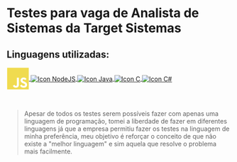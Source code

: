 # Testes para vaga de Analista de Sistemas da Target Sistemas
## Linguagens utilizadas:


  <a href="https://developer.mozilla.org/pt-BR/docs/Web/JavaScript">
    <img align="center" alt="Icon JavaScript" height="50" src="https://raw.githubusercontent.com/devicons/devicon/master/icons/javascript/javascript-plain.svg"/>
  </a>

  <a href="https://nodejs.org/pt-br/docs/">
    <img align="center" alt="Icon NodeJS" height="50"  src="https://cdn.jsdelivr.net/gh/devicons/devicon/icons/nodejs/nodejs-original.svg"/>
  </a>

  <a href="">
    <img align="center" alt="Icon Java" height="50" src="https://cdn.jsdelivr.net/gh/devicons/devicon/icons/java/java-original.svg" />
  </a>

  <a href="https://learn.microsoft.com/pt-br/cpp/c-language/?view=msvc-170">
    <img align="center" alt="Icon C" height="50" src="https://raw.githubusercontent.com/jmnote/z-icons/master/svg/c.svg"/>
  </a>

  <a href="https://learn.microsoft.com/pt-br/dotnet/csharp/">
    <img align="center" alt="Icon C#" height="50" src="https://raw.githubusercontent.com/jmnote/z-icons/master/svg/csharp.svg"/>
  </a>

<p><br/></p>

> Apesar de todos os testes serem possíveis fazer com apenas uma linguagem de programação, tomei a liberdade de fazer em diferentes linguagens já que a empresa permitiu fazer os testes na linguagem de minha preferência, meu objetivo é reforçar o conceito de que não existe a "melhor linguagem" e sim aquela que resolve o problema mais facilmente.
